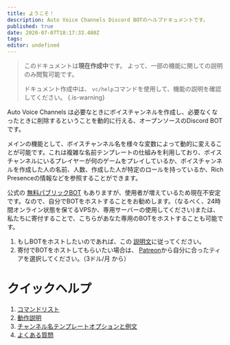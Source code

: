 ```yaml
---
title: ようこそ！
description: Auto Voice Channels Discord BOTのヘルプドキュメントです。
published: true
date: 2020-07-07T18:17:33.480Z
tags: 
editor: undefined
---
```


> このドキュメントは**現在作成中**です。 よって、一部の機能に関しての説明のみ閲覧可能です。
>
> ドキュメント作成中は、 `vc/help`コマンドを使用して、機能の説明を確認してください。
{.is-warning}

Auto Voice Channels は必要なときにボイスチャンネルを作成し、必要なくなったときに削除するということを動的に行える、オープンソースのDiscord BOTです。

メインの機能として、ボイスチャンネル名を様々な変数によって動的に変えることが可能です。これは複雑な名前テンプレートの仕組みを利用しており、ボイスチャンネルにいるプレイヤーが何のゲームをプレイしているか、ボイスチャンネルを作成した人の名前、人数、作成した人が特定のロールを持っているか、Rich Presenceの情報などを参照することができます。

公式の [無料パブリックBOT](https://discordapp.com/api/oauth2/authorize?client_id=479393422705426432&permissions=286280784&scope=bot) もありますが、使用者が増えているため現在不安定です。なので、自分でBOTをホストすることをお勧めします。（なるべく、24時間オンライン状態を保てるVPSか、専用サーバーの使用してください)または、私たちに寄付することで、こちらがあなた専用のBOTをホストすることも可能です。
1. もしBOTをホストしたいのであれば、この [説明文](https://github.com/gregzaal/Auto-Voice-Channels)に従ってください。
2. 寄付でBOTをホストしてもらいたい場合は、 [Patreon](https://www.patreon.com/pixaal)から自分に合ったティアを選択してください。（3ドル/月 から）
# クイックヘルプ
1. [コマンドリスト](/commands)
1. [動作説明](/how-it-works)
2. [チャンネル名テンプレートオプションと例文](/command/template)
3. [よくある質問](/FAQ)